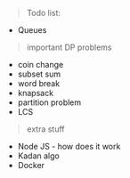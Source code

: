 > Todo list:

- Queues

> important DP problems 
- coin change 
- subset sum 
- word break 
- knapsack 
- partition problem 
- LCS


> extra stuff 
- Node JS - how does it work 
- Kadan algo 
- Docker 

